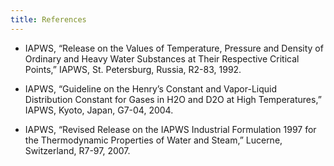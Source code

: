 ```yaml
---
title: References
---
```


 * IAPWS, “Release on the Values of Temperature, Pressure and Density of Ordinary and Heavy Water Substances at Their Respective Critical Points,” IAPWS, St. Petersburg, Russia, R2-83, 1992.

* IAPWS, “Guideline on the Henry’s Constant and Vapor-Liquid Distribution Constant for Gases in H2O and D2O at High Temperatures,” IAPWS, Kyoto, Japan, G7-04, 2004.

* IAPWS, “Revised Release on the IAPWS Industrial Formulation 1997 for the Thermodynamic Properties of Water and Steam,” Lucerne, Switzerland, R7-97, 2007.
